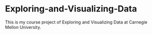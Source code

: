 # Exploring-and-Visualizing-Data

This is my course project of Exploring and Visualizing Data at Carnegie Mellon University.
